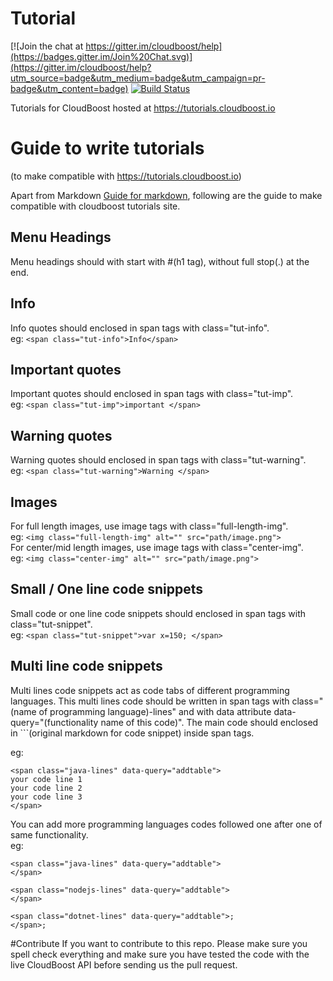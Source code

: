 # Tutorial

[![Join the chat at https://gitter.im/cloudboost/help](https://badges.gitter.im/Join%20Chat.svg)](https://gitter.im/cloudboost/help?utm_source=badge&utm_medium=badge&utm_campaign=pr-badge&utm_content=badge) [![Build Status](http://cbjenkins.cloudapp.net:8080/buildStatus/icon?job=CbTutorial)](http://cbjenkins.cloudapp.net:8080/job/CbTutorial/)


Tutorials for CloudBoost hosted at https://tutorials.cloudboost.io

# Guide to write tutorials
(to make compatible with https://tutorials.cloudboost.io)</br>

Apart from Markdown [Guide for markdown](https://guides.github.com/features/mastering-markdown), following are the guide to make compatible with cloudboost tutorials site.


## Menu Headings
Menu headings should with start with #(h1 tag), without full stop(.) at the end.

## Info
Info quotes should enclosed in span tags with class="tut-info".</br>
eg: ```<span class="tut-info">Info</span>```

## Important quotes
Important quotes should enclosed in span tags with class="tut-imp".</br>
eg: ```<span class="tut-imp">important </span>```

## Warning quotes
Warning quotes should enclosed in span tags with class="tut-warning".</br>
eg: ```<span class="tut-warning">Warning </span>```

## Images
For full length images, use image tags with class="full-length-img".</br>
eg: ```<img class="full-length-img" alt="" src="path/image.png">```
</br>
For center/mid length images, use image tags with class="center-img".</br>
eg: ```<img class="center-img" alt="" src="path/image.png">```

## Small / One line code snippets
Small code or one line code snippets should enclosed in span tags with class="tut-snippet".</br>
eg: ```<span class="tut-snippet">var x=150; </span>```

## Multi line code snippets
Multi lines code snippets act as code tabs of different programming languages. This multi lines code should be written in span tags with class="(name of programming language)-lines" and with data attribute data-query="(functionality name of this code)". The main code should enclosed in ```(original markdown for code snippet) inside span tags.

eg: 
```
<span class="java-lines" data-query="addtable">
your code line 1
your code line 2
your code line 3
</span>
```
    
You can add more programming languages codes followed one after one of same functionality.</br>
eg:
```
<span class="java-lines" data-query="addtable">
</span>
    
<span class="nodejs-lines" data-query="addtable">
</span>
    
<span class="dotnet-lines" data-query="addtable">;
</span>;
```
    

#Contribute
If you want to contribute to this repo. Please make sure you spell check everything and make sure you have tested the code with the live CloudBoost API before sending us the pull request.
